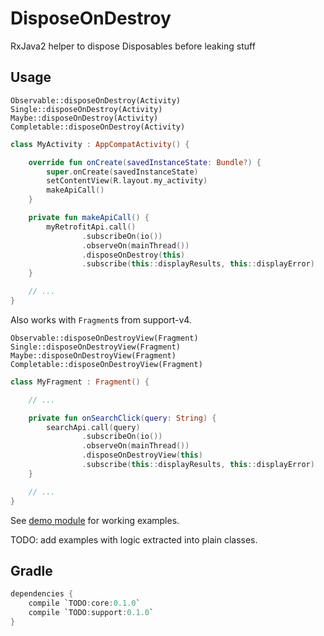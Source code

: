 # DisposeOnDestroy
RxJava2 helper to dispose Disposables before leaking stuff

## Usage

```
Observable::disposeOnDestroy(Activity)
Single::disposeOnDestroy(Activity)
Maybe::disposeOnDestroy(Activity)
Completable::disposeOnDestroy(Activity)
```

```kotlin
class MyActivity : AppCompatActivity() {

    override fun onCreate(savedInstanceState: Bundle?) {
        super.onCreate(savedInstanceState)
        setContentView(R.layout.my_activity)
        makeApiCall()
    }

    private fun makeApiCall() {
        myRetrofitApi.call()
                .subscribeOn(io())
                .observeOn(mainThread())
                .disposeOnDestroy(this)
                .subscribe(this::displayResults, this::displayError)
    }

    // ...
}
```

Also works with `Fragment`s from support-v4.

```
Observable::disposeOnDestroyView(Fragment)
Single::disposeOnDestroyView(Fragment)
Maybe::disposeOnDestroyView(Fragment)
Completable::disposeOnDestroyView(Fragment)
```

```kotlin
class MyFragment : Fragment() {

    // ...

    private fun onSearchClick(query: String) {
        searchApi.call(query)
                .subscribeOn(io())
                .observeOn(mainThread())
                .disposeOnDestroyView(this)
                .subscribe(this::displayResults, this::displayError)
    }

    // ...
}
```

See [demo module](https://github.com/mg6maciej/DisposeOnDestroy/tree/master/demo/src/main/java/pl/mg6/demo/disposeondestroy) for working examples.

TODO: add examples with logic extracted into plain classes.

## Gradle

```groovy
dependencies {
    compile `TODO:core:0.1.0`
    compile `TODO:support:0.1.0`
}
```
